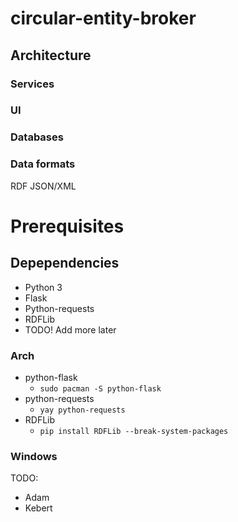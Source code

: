 # circular-entity-broker

## Architecture

### Services

### UI

### Databases

### Data formats
RDF 
JSON/XML


# Prerequisites

## Depependencies 

- Python 3 
- Flask 
- Python-requests
- RDFLib 
- TODO! Add more later

### Arch
- python-flask
    - ```sudo pacman -S python-flask```
- python-requests 
    - ```yay python-requests ```
- RDFLib
    - ```pip install RDFLib --break-system-packages``` 
### Windows
TODO:
- Adam
- Kebert
